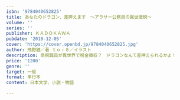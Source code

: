 ```yaml
---
isbn: '9784040652825'
title: あなたのドラゴン、差押えます　～アラサー公務員の異世徴税～
volume: ''
series: ''
publisher: ＫＡＤＯＫＡＷＡ
pubdate: '2018-12-05'
cover: 'https://cover.openbd.jp/9784040652825.jpg'
author: 飛野猶／著 ｔｏｉ８／イラスト
description: 県税職員が異世界で税金徴収？　ドラゴンなんて差押えられるかよ！
price: '1200'
genre: ''
target: 一般
format: 単行本
content: 日本文学、小説・物語

---
```

